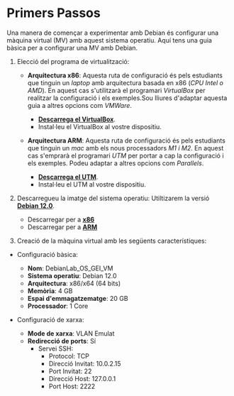 # Primers Passos

Una manera de començar a experimentar amb Debian és configurar una màquina virtual (MV) amb aquest sistema operatiu. Aquí tens una guia bàsica per a configurar una MV amb Debian.


1. Elecció del programa de virtualització:

    * **Arquitectura x86**: Aquesta ruta de configuració és pels estudiants que tinguin un *laptop* amb arquitectura basada en x86 (*CPU Intel o AMD*). En aquest cas s'utilitzarà el programari *VirtualBox* per realitzar la configuració i els exemples.Sou lliures d'adaptar aquesta guia a altres opcions com *VMWare*.

        * **[Descarrega el VirtualBox](https://www.virtualbox.org/wiki/Downloads)**.
        * Instal·leu el VirtualBox al vostre dispositiu.

    * **Arquitectura ARM**: Aquesta ruta de configuració és pels estudiants que tinguin un *mac* amb els nous processadors *M1 i M2*. En aquest cas s'emprarà el programari *UTM* per portar a cap la configuració i els exemples. Podeu adaptar a altres opcions com *Parallels*.

        * **[Descarrega el UTM](https://mac.getutm.app/)**.
        * Instal·leu el UTM al vostre dispositiu.


2. Descarregueu la imatge del sistema operatiu: Utiltizarem la versió **[Debian 12.0](https://www.debian.org/releases/stable/i386/release-notes/ch-whats-new.html)**.
    * Descarregar per a [**x86**](https://cdimage.debian.org/debian-cd/12.1.0/amd64/iso-cd/debian-12.1.0-amd64-netinst.iso)
    * Descarregar per a [**ARM**](https://cdimage.debian.org/debian-cd/current/arm64/iso-cd/debian-12.0.0-arm64-netinst.iso)

3. Creació de la màquina virtual amb les següents característiques:

* Configuració bàsica:
    - **Nom**: DebianLab_OS_GEI_VM
    - **Sistema operatiu**: Debian 12.0
    - **Arquitectura**: x86/x64 (64 bits) 
    - **Memòria**: 4 GB
    - **Espai d'emmagatzematge**: 20 GB
    - **Processador**: 1 Core

* Configuració de xarxa:
    - **Mode de xarxa**: VLAN Emulat
    - **Redirecció de ports**: Sí
        - Servei SSH:
            - Protocol: TCP
            - Direcció Invitat: 10.0.2.15
            - Port Invitat: 22
            - Direcció Host: 127.0.0.1
            - Port Host: 2222



